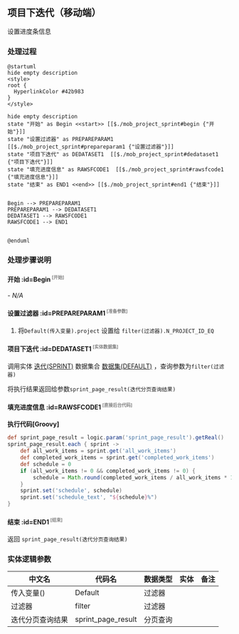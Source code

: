## 项目下迭代（移动端） <!-- {docsify-ignore-all} -->

   设置进度条信息

### 处理过程

```plantuml
@startuml
hide empty description
<style>
root {
  HyperlinkColor #42b983
}
</style>

hide empty description
state "开始" as Begin <<start>> [[$./mob_project_sprint#begin {"开始"}]]
state "设置过滤器" as PREPAREPARAM1  [[$./mob_project_sprint#prepareparam1 {"设置过滤器"}]]
state "项目下迭代" as DEDATASET1  [[$./mob_project_sprint#dedataset1 {"项目下迭代"}]]
state "填充进度信息" as RAWSFCODE1  [[$./mob_project_sprint#rawsfcode1 {"填充进度信息"}]]
state "结束" as END1 <<end>> [[$./mob_project_sprint#end1 {"结束"}]]


Begin --> PREPAREPARAM1
PREPAREPARAM1 --> DEDATASET1
DEDATASET1 --> RAWSFCODE1
RAWSFCODE1 --> END1


@enduml
```


### 处理步骤说明

#### 开始 :id=Begin<sup class="footnote-symbol"> <font color=gray size=1>[开始]</font></sup>



*- N/A*
#### 设置过滤器 :id=PREPAREPARAM1<sup class="footnote-symbol"> <font color=gray size=1>[准备参数]</font></sup>



1. 将`Default(传入变量).project` 设置给  `filter(过滤器).N_PROJECT_ID_EQ`

#### 项目下迭代 :id=DEDATASET1<sup class="footnote-symbol"> <font color=gray size=1>[实体数据集]</font></sup>



调用实体 [迭代(SPRINT)](module/ProjMgmt/sprint.md) 数据集合 [数据集(DEFAULT)](module/ProjMgmt/sprint#数据集合) ，查询参数为`filter(过滤器)`

将执行结果返回给参数`sprint_page_result(迭代分页查询结果)`

#### 填充进度信息 :id=RAWSFCODE1<sup class="footnote-symbol"> <font color=gray size=1>[直接后台代码]</font></sup>



<p class="panel-title"><b>执行代码[Groovy]</b></p>

```groovy
def sprint_page_result = logic.param('sprint_page_result').getReal()
sprint_page_result.each { sprint ->
    def all_work_items = sprint.get('all_work_items')
    def completed_work_items = sprint.get('completed_work_items')
    def schedule = 0
    if (all_work_items != 0 && completed_work_items != 0) {
        schedule = Math.round(completed_work_items / all_work_items * 100)
    }
    sprint.set('schedule', schedule)
    sprint.set('schedule_text', "${schedule}%")
}

```

#### 结束 :id=END1<sup class="footnote-symbol"> <font color=gray size=1>[结束]</font></sup>



返回 `sprint_page_result(迭代分页查询结果)`



### 实体逻辑参数

|    中文名   |    代码名    |  数据类型    |  实体   |备注 |
| --------| --------| -------- | -------- | --------   |
|传入变量(<i class="fa fa-check"/></i>)|Default|过滤器|||
|过滤器|filter|过滤器|||
|迭代分页查询结果|sprint_page_result|分页查询|||

